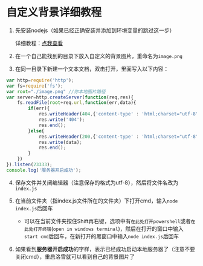 # 自定义背景详细教程

1. 先安装nodejs（如果已经正确安装并添加到环境变量的跳过这一步）
   
   详细教程：[点我查看](https://www.runoob.com/nodejs/nodejs-install-setup.html)

2. 在一个自己能找到的目录下放入自定义的背景图片，重命名为`image.png`

3. 在同一目录下新建一个文本文档，双击打开，里面写入以下内容：

```js
var http=require('http');
var fs=require('fs');
var root="./image.png" //你本地图片路径
var server=http.createServer(function(req,res){
    fs.readFile(root+req.url,function(err,data){
        if(err){
            res.writeHeader(404,{'content-type' : 'html;charset="utf-8"'});
            res.write('404');
            res.end();
        }else{
            res.writeHeader(200,{'content-type' : 'html;charset="utf-8"'});
            res.write(data);
            res.end();
        }
    })
}).listen(23333);
console.log('服务器开启成功');
```

4. 保存文件并关闭编辑器（注意保存的格式为utf-8），然后将文件名改为`index.js`

5. 在当前文件夹（指index.js文件所在的文件夹）下打开cmd，输入`node index.js`后回车
   - 可以在当前文件夹按住Shift再右键，选项中有`在此处打开powershell`或者`在此处打开终端`(`open in windows terminal`)，然后在打开的窗口中输入`start cmd`后回车，在新打开的黑窗口中输入`node index.js`后回车

6. 如果看到**服务器开启成功**的字样，表示已经成功启动本地服务器了（注意不要关闭cmd），重启洛雪就可以看到自己的背景图片了
